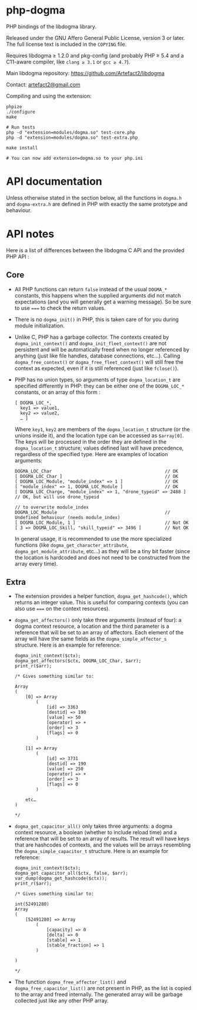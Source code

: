 php-dogma
=========

PHP bindings of the libdogma library.

Released under the GNU Affero General Public License, version 3 or
later. The full license text is included in the `COPYING` file.

Requires libdogma ≥ 1.2.0 and pkg-config (and probably PHP ≥ 5.4 and a
C11-aware compiler, like `clang ≥ 3.1` or `gcc ≥ 4.7`).

Main libdogma repository: https://github.com/Artefact2/libdogma

Contact: artefact2@gmail.com

Compiling and using the extension:

~~~
phpize
./configure
make

# Run tests
php -d "extension=modules/dogma.so" test-core.php
php -d "extension=modules/dogma.so" test-extra.php

make install

# You can now add extension=dogma.so to your php.ini
~~~

API documentation
=================

Unless otherwise stated in the section below, all the functions in
`dogma.h` and `dogma-extra.h` are defined in PHP with exactly the same
prototype and behaviour.

API notes
=========

Here is a list of differences between the libdogma C API and the
provided PHP API :

Core
----

* All PHP functions can return `false` instead of the usual `DOGMA_*`
  constants, this happens when the supplied arguments did not match
  expectations (and you will generally get a warning message). So be
  sure to use `===` to check the return values.

* There is no `dogma_init()` in PHP, this is taken care of for you
  during module initialization.

* Unlike C, PHP has a garbage collector. The contexts created by
  `dogma_init_context()` and `dogma_init_fleet_context()` are not
  persistent and will be automatically freed when no longer referenced
  by anything (just like file handles, database connections,
  etc…). Calling `dogma_free_context()` or
  `dogma_free_fleet_context()` will still free the context as
  expected, even if it is still referenced (just like `fclose()`).

* PHP has no union types, so arguments of type `dogma_location_t` are
  specified differently in PHP: they can be either one of the
  `DOGMA_LOC_*` constants, or an array of this form :

  ~~~
  [ DOGMA_LOC_*,
  	key1 => value1,
	key2 => value2,
	… ]
  ~~~

  Where `key1`, `key2` are members of the `dogma_location_t` structure
  (or the unions inside it), and the location type can be accessed as
  `$array[0]`. The keys will be processed in the order they are
  defined in the `dogma_location_t` structure; values defined last
  will have precedence, regardless of the specified type. Here are
  examples of location arguments:

  ~~~
  DOGMA_LOC_Char                                           // OK
  [ DOGMA_LOC_Char ]                                       // OK
  [ DOGMA_LOC_Module, "module_index" => 1 ]                // OK
  [ "module_index" => 1, DOGMA_LOC_Module ]                // OK
  [ DOGMA_LOC_Charge, "module_index" => 1, "drone_typeid" => 2488 ] // OK, but will use drone_typeid
                                                                    // to overwrite module_index
  DOGMA_LOC_Module                                         // Undefined behaviour (needs module_index)
  [ DOGMA_LOC_Module, 1 ]                                  // Not OK
  [ 3 => DOGMA_LOC_Skill, "skill_typeid" => 3496 ]         // Not OK
  ~~~

  In general usage, it is recommended to use the more specialized
  functions (like `dogma_get_character_attribute`,
  `dogma_get_module_attribute`, etc…) as they will be a tiny bit
  faster (since the location is hardcoded and does not need to be
  constructed from the array every time).

Extra
-----

* The extension provides a helper function, `dogma_get_hashcode()`,
  which returns an integer value. This is useful for comparing
  contexts (you can also use `===` on the context resources).

* `dogma_get_affectors()` only take three arguments (instead of four):
  a dogma context resource, a location and the third parameter is a
  reference that will be set to an array of affectors. Each element of
  the array will have the same fields as the `dogma_simple_affector_s`
  structure. Here is an example for reference:

  ~~~
  dogma_init_context($ctx);
  dogma_get_affectors($ctx, DOGMA_LOC_Char, $arr);
  print_r($arr);

  /* Gives something similar to:

  Array
  (
      [0] => Array
          (
              [id] => 3363
              [destid] => 190
              [value] => 50
              [operator] => +
              [order] => 3
              [flags] => 0
          )

      [1] => Array
          (
              [id] => 3731
              [destid] => 190
              [value] => 250
              [operator] => +
              [order] => 3
              [flags] => 0
          )

      etc…
  )

  */
  ~~~

* `dogma_get_capacitor_all()` only takes three arguments: a dogma
  context resource, a boolean (whether to include reload time) and a
  reference that will be set to an array of results. The result will
  have keys that are hashcodes of contexts, and the values will be
  arrays resembling the `dogma_simple_capacitor_t` structure. Here is
  an example for reference:

  ~~~
  dogma_init_context($ctx);
  dogma_get_capacitor_all($ctx, false, $arr);
  var_dump(dogma_get_hashcode($ctx));
  print_r($arr);

  /* Gives something similar to:

  int(52491280)
  Array
  (
      [52491280] => Array
          (
              [capacity] => 0
              [delta] => 0
              [stable] => 1
              [stable_fraction] => 1
          )

  )

  */
  ~~~

* The function `dogma_free_affector_list()` and
  `dogma_free_capacitor_list()` are not present in PHP, as the list is
  copied to the array and freed internally. The generated array will
  be garbage collected just like any other PHP array.
